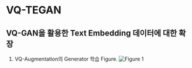 # VQ-TEGAN
VQ-GAN을 활용한 Text Embedding 데이터에 대한 확장
---
1. VQ-Augmentation의 Generator 학습 Figure.
![Figure 1](https://github.com/bobospark/VQ_AUGMENTATION/assets/118425851/d8380478-1cb5-4e9e-ad63-573ce61805c7)


